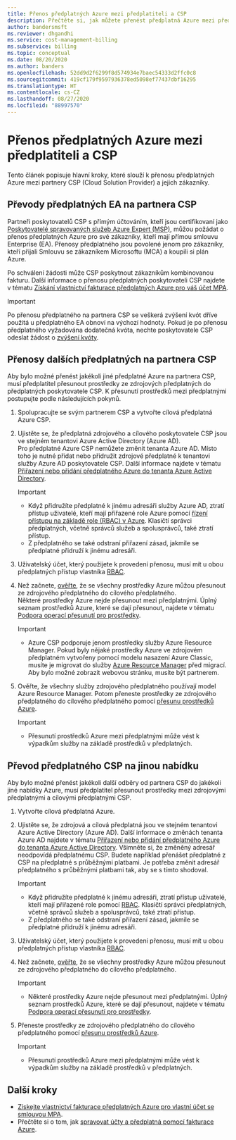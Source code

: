 ```yaml
---
title: Přenos předplatných Azure mezi předplatiteli a CSP
description: Přečtěte si, jak můžete přenést předplatná Azure mezi předplatiteli a CSP.
author: bandersmsft
ms.reviewer: dhgandhi
ms.service: cost-management-billing
ms.subservice: billing
ms.topic: conceptual
ms.date: 08/20/2020
ms.author: banders
ms.openlocfilehash: 52dd9d2f6299f8d574934e7baec54333d2ffc0c8
ms.sourcegitcommit: 419cf179f9597936378ed5098ef77437dbf16295
ms.translationtype: HT
ms.contentlocale: cs-CZ
ms.lasthandoff: 08/27/2020
ms.locfileid: "88997570"
---
```

# <a name="transfer-azure-subscriptions-between-subscribers-and-csps"></a>Přenos předplatných Azure mezi předplatiteli a CSP

Tento článek popisuje hlavní kroky, které slouží k přenosu předplatných Azure mezi partnery CSP (Cloud Solution Provider) a jejich zákazníky.

## <a name="transfer-ea-subscriptions-to-a-csp-partner"></a>Převody předplatných EA na partnera CSP

Partneři poskytovatelů CSP s přímým účtováním, kteří jsou certifikovaní jako [Poskytovatelé spravovaných služeb Azure Expert (MSP)](https://partner.microsoft.com/membership/azure-expert-msp), můžou požádat o přenos předplatných Azure pro své zákazníky, kteří mají přímou smlouvu Enterprise (EA). Přenosy předplatného jsou povolené jenom pro zákazníky, kteří přijali Smlouvu se zákazníkem Microsoftu (MCA) a koupili si plán Azure.

Po schválení žádosti může CSP poskytnout zákazníkům kombinovanou fakturu. Další informace o přenosu předplatných poskytovateli CSP najdete v tématu [Získání vlastnictví fakturace předplatných Azure pro váš účet MPA](mpa-request-ownership.md).

>[!IMPORTANT]
> Po přenosu předplatného na partnera CSP se veškerá zvýšení kvót dříve použitá u předplatného EA obnoví na výchozí hodnoty. Pokud je po přenosu předplatného vyžadována dodatečná kvóta, nechte poskytovatele CSP odeslat žádost o [zvýšení kvóty](https://docs.microsoft.com/azure/azure-portal/supportability/regional-quota-requests). 

## <a name="other-subscription-transfers-to-a-csp-partner"></a>Přenosy dalších předplatných na partnera CSP

Aby bylo možné přenést jakékoli jiné předplatné Azure na partnera CSP, musí předplatitel přesunout prostředky ze zdrojových předplatných do předplatných poskytovatele CSP. K přesunutí prostředků mezi předplatnými postupujte podle následujících pokynů.

1. Spolupracujte se svým partnerem CSP a vytvořte cílová předplatná Azure CSP.
1. Ujistěte se, že předplatná zdrojového a cílového poskytovatele CSP jsou ve stejném tenantovi Azure Active Directory (Azure AD).  
    Pro předplatné Azure CSP nemůžete změnit tenanta Azure AD. Místo toho je nutné přidat nebo přidružit zdrojové předplatné k tenantovi služby Azure AD poskytovatele CSP. Další informace najdete v tématu [Přiřazení nebo přidání předplatného Azure do tenanta Azure Active Directory](../../active-directory/fundamentals/active-directory-how-subscriptions-associated-directory.md).
    > [!IMPORTANT]
    > - Když přidružíte předplatné k jinému adresáři služby Azure AD, ztratí přístup uživatelé, kteří mají přiřazené role Azure pomocí [řízení přístupu na základě role (RBAC) v Azure](../../role-based-access-control/role-assignments-portal.md). Klasičtí správci předplatných, včetně správců služeb a spolusprávců, také ztratí přístup.
    > - Z předplatného se také odstraní přiřazení zásad, jakmile se předplatné přidruží k jinému adresáři.
1. Uživatelský účet, který použijete k provedení přenosu, musí mít u obou předplatných přístup vlastníka [RBAC](add-change-subscription-administrator.md).
1. Než začnete, [ověřte](/rest/api/resources/resources/validatemoveresources), že se všechny prostředky Azure můžou přesunout ze zdrojového předplatného do cílového předplatného.  
    Některé prostředky Azure nejde přesunout mezi předplatnými. Úplný seznam prostředků Azure, které se dají přesunout, najdete v tématu [Podpora operací přesunutí pro prostředky](../../azure-resource-manager/management/move-support-resources.md).
    > [!IMPORTANT]
    >  - Azure CSP podporuje jenom prostředky služby Azure Resource Manager. Pokud byly nějaké prostředky Azure ve zdrojovém předplatném vytvořeny pomocí modelu nasazení Azure Classic, musíte je migrovat do služby [Azure Resource Manager](https://docs.microsoft.com/azure/cloud-solution-provider/migration/ea-payg-to-azure-csp/ea-open-direct-asm-to-arm) před migrací. Aby bylo možné zobrazit webovou stránku, musíte být partnerem.

1. Ověřte, že všechny služby zdrojového předplatného používají model Azure Resource Manager. Potom přeneste prostředky ze zdrojového předplatného do cílového předplatného pomocí [přesunu prostředků Azure](../../azure-resource-manager/management/move-resource-group-and-subscription.md).
    > [!IMPORTANT]
    >  - Přesunutí prostředků Azure mezi předplatnými může vést k výpadkům služby na základě prostředků v předplatných.

## <a name="transfer-csp-subscription-to-other-offer"></a>Převod předplatného CSP na jinou nabídku

Aby bylo možné přenést jakékoli další odběry od partnera CSP do jakékoli jiné nabídky Azure, musí předplatitel přesunout prostředky mezi zdrojovými předplatnými a cílovými předplatnými CSP.

1. Vytvořte cílová předplatná Azure.
1. Ujistěte se, že zdrojová a cílová předplatná jsou ve stejném tenantovi Azure Active Directory (Azure AD). Další informace o změnách tenanta Azure AD najdete v tématu [Přiřazení nebo přidání předplatného Azure do tenanta Azure Active Directory](../../active-directory/fundamentals/active-directory-how-subscriptions-associated-directory.md).
    Všimněte si, že změněný adresář neodpovídá předplatnému CSP. Budete například přenášet předplatné z CSP na předplatné s průběžnými platbami. Je potřeba změnit adresář předplatného s průběžnými platbami tak, aby se s tímto shodoval.

    > [!IMPORTANT]
    >  - Když přidružíte předplatné k jinému adresáři, ztratí přístup uživatelé, kteří mají přiřazené role pomocí [RBAC](../../role-based-access-control/role-assignments-portal.md). Klasičtí správci předplatných, včetně správců služeb a spolusprávců, také ztratí přístup.
    >  - Z předplatného se také odstraní přiřazení zásad, jakmile se předplatné přidruží k jinému adresáři.

1. Uživatelský účet, který použijete k provedení přenosu, musí mít u obou předplatných přístup vlastníka [RBAC](add-change-subscription-administrator.md).
1. Než začnete, [ověřte](/rest/api/resources/resources/validatemoveresources), že se všechny prostředky Azure můžou přesunout ze zdrojového předplatného do cílového předplatného.
    > [!IMPORTANT]
    >  - Některé prostředky Azure nejde přesunout mezi předplatnými. Úplný seznam prostředků Azure, které se dají přesunout, najdete v tématu [Podpora operací přesunutí pro prostředky](../../azure-resource-manager/management/move-support-resources.md).

1. Přeneste prostředky ze zdrojového předplatného do cílového předplatného pomocí [přesunu prostředků Azure](../../azure-resource-manager/management/move-resource-group-and-subscription.md).
    > [!IMPORTANT]
    >  - Přesunutí prostředků Azure mezi předplatnými může vést k výpadkům služby na základě prostředků v předplatných.

## <a name="next-steps"></a>Další kroky
- [Získejte vlastnictví fakturace předplatných Azure pro vlastní účet se smlouvou MPA](mpa-request-ownership.md).
- Přečtěte si o tom, jak [spravovat účty a předplatná pomocí fakturace Azure](../index.yml).
